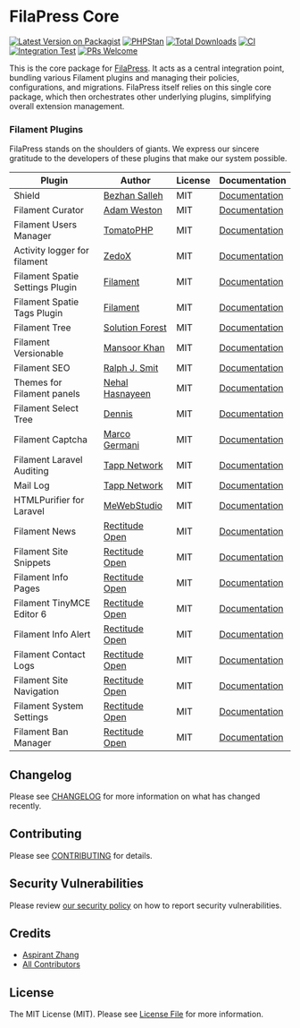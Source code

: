 # FilaPress Core

[![Latest Version on Packagist](https://img.shields.io/packagist/v/rectitude-open/filapress-core.svg?style=flat-square)](https://packagist.org/packages/rectitude-open/filapress-core)
[![PHPStan](https://img.shields.io/badge/PHPStan-level%205-brightgreen)](https://phpstan.org/)
[![Total Downloads](https://img.shields.io/packagist/dt/rectitude-open/filapress-core.svg?style=flat-square)](https://packagist.org/packages/rectitude-open/filapress-core)
[![CI](https://github.com/rectitude-open/filapress-core/actions/workflows/ci.yml/badge.svg)](https://github.com/rectitude-open/filapress-core/actions/workflows/ci.yml)
[![Integration Test](https://github.com/rectitude-open/filapress-core/actions/workflows/integration-test.yml/badge.svg)](https://github.com/rectitude-open/filapress-core/actions/workflows/integration-test.yml)
[![PRs Welcome](https://img.shields.io/badge/PRs-welcome-brightgreen.svg?style=flat-square)](https://github.com/rectitude-open/filapress-core/pulls)

This is the core package for [FilaPress](https://github.com/rectitude-open/filapress). It acts as a central integration point, bundling various Filament plugins and managing their policies, configurations, and migrations. FilaPress itself relies on this single core package, which then orchestrates other underlying plugins, simplifying overall extension management.

### Filament Plugins

FilaPress stands on the shoulders of giants. We express our sincere gratitude to the developers of these plugins that make our system possible.

| Plugin                          | Author                                               | License | Documentation                                                                  |
| ------------------------------- | ---------------------------------------------------- | ------- | ------------------------------------------------------------------------------ |
| Shield                          | [Bezhan Salleh](https://github.com/bezhanSalleh)     | MIT     | [Documentation](https://github.com/bezhansalleh/filament-shield)               |
| Filament Curator                | [Adam Weston](https://github.com/awcodes)            | MIT     | [Documentation](https://github.com/awcodes/filament-curator)                   |
| Filament Users Manager          | [TomatoPHP](https://github.com/tomatophp)            | MIT     | [Documentation](https://github.com/tomatophp/filament-users)                   |
| Activity logger for filament    | [ZedoX](https://github.com/Z3d0X)                    | MIT     | [Documentation](https://github.com/z3d0x/filament-logger)                      |
| Filament Spatie Settings Plugin | [Filament](https://github.com/filamentphp)           | MIT     | [Documentation](https://github.com/filamentphp/spatie-laravel-settings-plugin) |
| Filament Spatie Tags Plugin     | [Filament](https://github.com/filamentphp)           | MIT     | [Documentation](https://github.com/filamentphp/spatie-laravel-tags-plugin)     |
| Filament Tree                   | [Solution Forest](https://github.com/solutionforest) | MIT     | [Documentation](https://github.com/solutionforest/filament-tree)               |
| Filament Versionable            | [Mansoor Khan](https://github.com/mansoorkhan96)     | MIT     | [Documentation](https://github.com/mansoorkhan96/filament-versionable)         |
| Filament SEO                    | [Ralph J. Smit](https://github.com/ralphjsmit)       | MIT     | [Documentation](https://github.com/ralphjsmit/laravel-filament-seo)            |
| Themes for Filament panels      | [Nehal Hasnayeen](https://github.com/Hasnayeen)      | MIT     | [Documentation](https://github.com/hasnayeen/themes)                           |
| Filament Select Tree            | [Dennis](https://github.com/CodeWithDennis)          | MIT     | [Documentation](https://github.com/solutionforest/filament-tree)               |
| Filament Captcha                | [Marco Germani](https://github.com/marcogermani87)   | MIT     | [Documentation](https://github.com/marcogermani87/filament-captcha)            |
| Filament Laravel Auditing       | [Tapp Network](https://github.com/TappNetwork)       | MIT     | [Documentation](https://github.com/TappNetwork/filament-auditing)              |
| Mail Log                        | [Tapp Network](https://github.com/TappNetwork)       | MIT     | [Documentation](https://github.com/TappNetwork/filament-maillog)               |
| HTMLPurifier for Laravel        | [MeWebStudio](https://github.com/mewebstudio)        | MIT     | [Documentation](https://github.com/mewebstudio/purifier)                       |
| Filament News                   | [Rectitude Open](https://github.com/rectitude-open)  | MIT     | [Documentation](https://github.com/rectitude-open/filament-news)               |
| Filament Site Snippets          | [Rectitude Open](https://github.com/rectitude-open)  | MIT     | [Documentation](https://github.com/rectitude-open/filament-site-snippets)      |
| Filament Info Pages             | [Rectitude Open](https://github.com/rectitude-open)  | MIT     | [Documentation](https://github.com/rectitude-open/filament-info-pages)         |
| Filament TinyMCE Editor 6       | [Rectitude Open](https://github.com/rectitude-open)  | MIT     | [Documentation](https://github.com/rectitude-open/filament-tinyeditor-6)       |
| Filament Info Alert             | [Rectitude Open](https://github.com/rectitude-open)  | MIT     | [Documentation](https://github.com/rectitude-open/filament-info-alert)         |
| Filament Contact Logs           | [Rectitude Open](https://github.com/rectitude-open)  | MIT     | [Documentation](https://github.com/rectitude-open/filament-contact-logs)       |
| Filament Site Navigation        | [Rectitude Open](https://github.com/rectitude-open)  | MIT     | [Documentation](https://github.com/rectitude-open/filament-site-navigation)    |
| Filament System Settings        | [Rectitude Open](https://github.com/rectitude-open)  | MIT     | [Documentation](https://github.com/rectitude-open/filament-system-settings)    |
| Filament Ban Manager            | [Rectitude Open](https://github.com/rectitude-open)  | MIT     | [Documentation](https://github.com/rectitude-open/filament-ban-manager)        |

## Changelog

Please see [CHANGELOG](CHANGELOG.md) for more information on what has changed recently.

## Contributing

Please see [CONTRIBUTING](CONTRIBUTING.md) for details.

## Security Vulnerabilities

Please review [our security policy](../../security/policy) on how to report security vulnerabilities.

## Credits

-   [Aspirant Zhang](https://github.com/aspirantzhang)
-   [All Contributors](../../contributors)

## License

The MIT License (MIT). Please see [License File](LICENSE.md) for more information.
